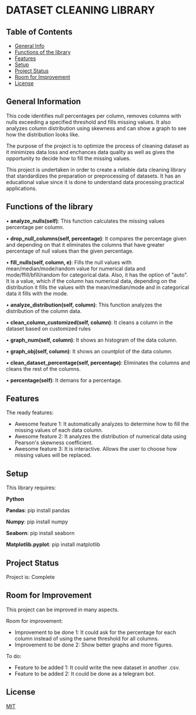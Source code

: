 # **DATASET CLEANING LIBRARY**

## Table of Contents
* [General Info](#general-information)
* [Functions of the library](#functions-of-the-library)
* [Features](#features)
* [Setup](#setup)
* [Project Status](#project-status)
* [Room for Improvement](#room-for-improvement)
* [License](#license)


## General Information
This code identifies null percentages per column, removes columns with nulls exceeding a specified threshold and fills missing values.
It also analyzes column distribution using skewness and can show a graph to see how the distribution looks like.

The purpose of the project is to optimize the process of cleaning dataset as it minimizes data loss and enchances data quality as well as gives the opportunity to decide how to fill the missing values.

This project is undertaken in order to create a reliable data cleaning library that standardizes the preparation or preprocessing of datasets. It has an educational value since it is done to understand data processing practical applications. 


## Functions of the library
•	**analyze_nulls(self)**: This function calculates the missing values percentage per column.

•	**drop_null_columns(self, percentage)**: It compares the percentage given and depending on that it eliminates the columns that have greater percentage of null values than the given percentage.

•	**fill_nulls(self, column, e)**: Fills the null values with mean/median/mode/random value for numerical data and mode/ffill/bfill/random for categorical data. Also, it has the option of "auto". It is a value, which if the column has numerical data, depending on the distribution it fills the values with the mean/median/mode and in categorical data it fills with the mode. 

•	**analyze_distribution(self, column)**: This function analyzes the distribution of the column data.

•	**clean_column_customized(self, column)**: It cleans a column in the dataset based on customized rules

•	**graph_num(self, column)**: It shows an histogram of the data column.

•	**graph_obj(self, column)**: It shows an countplot of the data column.

•	**clean_dataset_percentage(self, percentage)**: Eliminates the columns and cleans the rest of the columns.

•	**percentage(self)**: It demans for a percentage.


## Features
The ready features:
- Awesome feature 1: It automatically analyzes to determine how to fill the missing values of each data column.
- Awesome feature 2: It analyzes the distribution of numerical data using Pearson's skewness coefficient.
- Awesome feature 3: It is interactive. Allows the user to choose how missing values will be replaced.


## Setup
This library requires:

__Python__

__Pandas__:
pip install pandas

__Numpy__:
pip install numpy

__Seaborn__:
pip install seaborn

__Matplotlib.pyplot__: 
pip install matplotlib


## Project Status
Project is: Complete


## Room for Improvement
This project can be improved in many aspects.

Room for improvement:
- Improvement to be done 1: It could ask for the percentage for each column instead of using the same threshold for all columns. 
- Improvement to be done 2: Show better graphs and more figures.

To do:
- Feature to be added 1: It could write the new dataset in another .csv.
- Feature to be added 2: It could be done as a telegram bot.

## License 
[MIT](LICENSE)